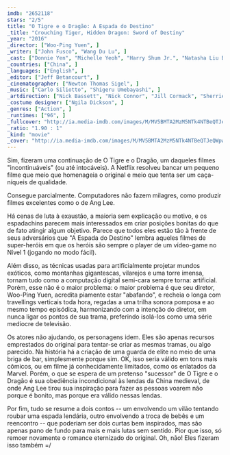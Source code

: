 ```yaml
---
imdb: "2652118"
stars: "2/5"
title: "O Tigre e o Dragão: A Espada do Destino"
_title: "Crouching Tiger, Hidden Dragon: Sword of Destiny"
_year: "2016"
_director: ["Woo-Ping Yuen", ]
_writer: ["John Fusco", "Wang Du Lu", ]
_cast: ["Donnie Yen", "Michelle Yeoh", "Harry Shum Jr.", "Natasha Liu Bordizzo", "Jason Scott Lee", "Eugenia Yuan", "Roger Yuan", "Juju Chan", "Chris Pang", ]
_countries: ["China", ]
_languages: ["English", ]
_editor: ["Jeff Betancourt", ]
_cinematographer: ["Newton Thomas Sigel", ]
_music: ["Carlo Siliotto", "Shigeru Umebayashi", ]
_artdirection: ["Nick Bassett", "Nick Connor", "Jill Cormack", "Sherrie Dai", ]
_costume designer: ["Ngila Dickson", ]
_genres: ["Action", ]
_runtimes: ["96", ]
_fullcover: "http://ia.media-imdb.com/images/M/MV5BMTA2MzM5NTk4NTBeQTJeQWpwZ15BbWU4MDk0NjgyNDcx.jpg"
_ratio: "1.90 : 1"
_kind: "movie"
_cover: "http://ia.media-imdb.com/images/M/MV5BMTA2MzM5NTk4NTBeQTJeQWpwZ15BbWU4MDk0NjgyNDcx._V1._SX94_SY140_.jpg"
---
```

Sim, fizeram uma continuação de O Tigre e o Dragão, um daqueles filmes "incontinuáveis" (ou até intocáveis). A Netflix resolveu bancar um pequeno filme que meio que homenageia o original e meio que tenta ser um caça-níqueis de qualidade.

Consegue parcialmente. Computadores não fazem milagres, como produzir filmes excelentes como o de Ang Lee.

Há cenas de luta à exaustão, a maioria sem explicação ou motivo, e os espadachins parecem mais interessados em criar posições bonitas do que de fato atingir algum objetivo. Parece que todos eles estão tão à frente de seus adversários que "A Espada do Destino" lembra aqueles filmes de super-heróis em que os heróis são sempre o player de um vídeo-game no Nível 1 (jogando no modo fácil).

Além disso, as técnicas usadas para artificialmente projetar mundos exóticos, como montanhas gigantescas, vilarejos e uma torre imensa, tornam tudo como a computação digital semi-cara sempre torna: artificial. Porém, esse não é o maior problema: o maior problema é que seu diretor, Woo-Ping Yuen, acredita piamente estar "abafando", e recheia o longa com travellings verticais toda hora, regadas a uma trilha sonora pomposa e ao mesmo tempo episódica, harmonizando com a intenção do diretor, em nunca ligar os pontos de sua trama, preferindo isolá-los como uma série medíocre de televisão.

Os atores não ajudando, os personagens idem. Eles são apenas recursos emprestados do original para tentar-se criar as mesmas tramas, ou algo parecido. Na história há a criação de uma guarda de elite no meio de uma briga de bar, simplesmente porque sim. OK, isso seria válido em tons mais cômicos, ou em filme já conhecidamente limitados, como os enlatados da Marvel. Porém, o que se espera de um pretenso "sucessor" de O Tigre e o Dragão é sua obediência incondicional às lendas da China medieval, de onde Ang Lee tirou sua inspiração para fazer as pessoas voarem não porque é bonito, mas porque era válido nessas lendas.

Por fim, tudo se resume a dois contos -- um envolvendo um vilão tentando roubar uma espada lendária, outro envolvendo a troca de bebês e um reencontro -- que poderiam ser dois curtas bem inspirados, mas são apenas pano de fundo para mais e mais lutas sem sentido. Pior que isso, só remoer novamente o romance eternizado do original. Oh, não! Eles fizeram isso também =/
